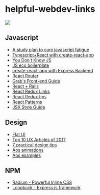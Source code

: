 # helpful-webdev-links
<img src="https://vignette.wikia.nocookie.net/smurfsfanon/images/c/c6/Handy_Running_Hero_Stories.jpg/revision/latest?cb=20130427215453"/>

<h2>Javascript</h2>
<ul>
  <li><a href="https://medium.freecodecamp.org/a-study-plan-to-cure-javascript-fatigue-8ad3a54f2eb1">A study plan to cure javascript fatigue</a></li>
  <li><a href="https://levelup.gitconnected.com/typescript-and-react-using-create-react-app-a-step-by-step-guide-to-setting-up-your-first-app-6deda70843a4">Typescript+React with create-react-app</a></li>
  <li><a href="https://github.com/getify/You-Dont-Know-JS">You Don't Know JS</a></li>
  <li><a href="https://i.redd.it/vezwyo0qq4lz.png">JS eco boilerplate</a></li>
  <li><a href="https://daveceddia.com/create-react-app-express-backend/">create-react-app with Express Backend</a></li>
  <li><a href="https://reacttraining.com/react-router/web/guides/philosophy">React Router</a></li>
  <li><a href="https://github.com/grab/front-end-guide">Grab's Front-end Guide</a></li>
  <li><a href="https://www.airpair.com/reactjs/posts/reactjs-a-guide-for-rails-developers">React + Rails</a></li>
  <li><a href="https://github.com/markerikson/react-redux-links">React Redux Links</a></li>
  <li><a href="https://www.robinwieruch.de/tips-to-learn-react-redux/">React Redux tips</a></li>
  <li><a href="https://reactpatterns.com/">React Patterns</a></li>
  <li><a href="https://github.com/airbnb/javascript/tree/master/react">JSX Style Guide</a></li>
</ul>

<h2>Design</h2>
<ul>
  <li><a href="https://www.nngroup.com/articles/flat-ui-less-attention-cause-uncertainty/">Flat UI</a></li>
  <li><a href="https://www.nngroup.com/news/item/top-10-ux-articles-2017/">Top 10 UX Articles of 2017</a></li>
  <li><a href="https://medium.com/refactoring-ui/7-practical-tips-for-cheating-at-design-40c736799886">7 practical design tips</a></li>
  <li><a href="https://css-tricks.com/aos-css-driven-scroll-animation-library/">Aos animations</a></li>
    <li><a href="http://michalsnik.github.io/aos/">Aos examples</a></li>
</ul>

<h2>NPM</h2>
<ul>
  <li><a href="https://www.npmjs.com/package/radium">Radium - Powerful Inline CSS</a></li>
  <li><a href="http://loopback.io/">Loopback - Express.js framework</a></li>
</ul>

